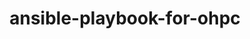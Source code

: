 ---
link_name: ansible-playbook-for-ohpc
project_project_url: https://github.com/Linaro/ansible-playbook-for-ohpc
title: ansible-playbook-for-ohpc
---